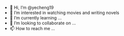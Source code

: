 - 👋 Hi, I’m @yecheng19
- 👀 I’m interested in watching movies and writing novels
- 🌱 I’m currently learning ...
- 💞️ I’m looking to collaborate on ...
- 📫 How to reach me ...

<!---
yecheng19/yecheng19 is a ✨ special ✨ repository because its `README.md` (this file) appears on your GitHub profile.
You can click the Preview link to take a look at your changes.
--->
